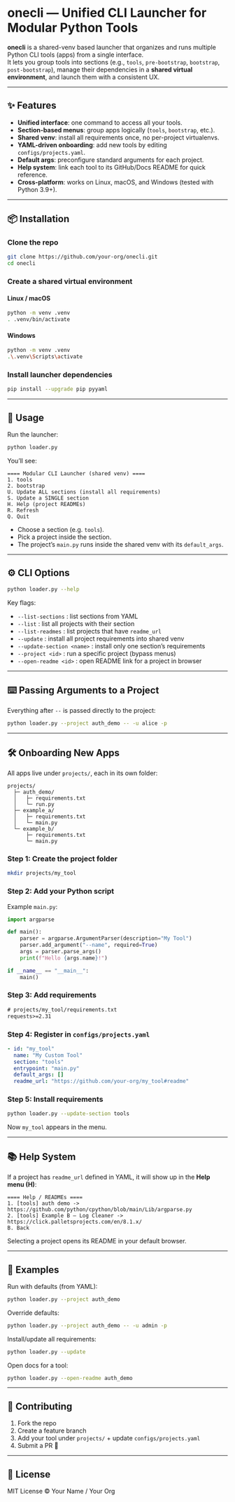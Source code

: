 # onecli — Unified CLI Launcher for Modular Python Tools

**onecli** is a shared-venv based launcher that organizes and runs multiple Python CLI tools (apps) from a single interface.  
It lets you group tools into sections (e.g., `tools`, `pre-bootstrap`, `bootstrap`, `post-bootstrap`), manage their dependencies in a **shared virtual environment**, and launch them with a consistent UX.

---

## ✨ Features

- **Unified interface**: one command to access all your tools.
- **Section-based menus**: group apps logically (`tools`, `bootstrap`, etc.).
- **Shared venv**: install all requirements once, no per-project virtualenvs.
- **YAML-driven onboarding**: add new tools by editing `configs/projects.yaml`.
- **Default args**: preconfigure standard arguments for each project.
- **Help system**: link each tool to its GitHub/Docs README for quick reference.
- **Cross-platform**: works on Linux, macOS, and Windows (tested with Python 3.9+).

---

## 📦 Installation

### Clone the repo

```bash
git clone https://github.com/your-org/onecli.git
cd onecli
```

### Create a shared virtual environment

#### Linux / macOS

```bash
python -m venv .venv
. .venv/bin/activate
```

#### Windows

```bash
python -m venv .venv
.\.venv\Scripts\activate
```

### Install launcher dependencies

```bash
pip install --upgrade pip pyyaml
```

---

## 🧭 Usage

Run the launcher:

```bash
python loader.py
```

You’ll see:

```
==== Modular CLI Launcher (shared venv) ====
1. tools
2. bootstrap
U. Update ALL sections (install all requirements)
S. Update a SINGLE section
H. Help (project READMEs)
R. Refresh
Q. Quit
```

- Choose a section (e.g. `tools`).  
- Pick a project inside the section.  
- The project’s `main.py` runs inside the shared venv with its `default_args`.  

---

## ⚙️ CLI Options

```bash
python loader.py --help
```

Key flags:

- `--list-sections` : list sections from YAML  
- `--list` : list all projects with their section  
- `--list-readmes` : list projects that have `readme_url`  
- `--update` : install all project requirements into shared venv  
- `--update-section <name>` : install only one section’s requirements  
- `--project <id>` : run a specific project (bypass menus)  
- `--open-readme <id>` : open README link for a project in browser  

---

## ⌨️ Passing Arguments to a Project

Everything after `--` is passed directly to the project:

```bash
python loader.py --project auth_demo -- -u alice -p
```

---

## 🛠 Onboarding New Apps

All apps live under `projects/`, each in its own folder:

```
projects/
  ├─ auth_demo/
  │   ├─ requirements.txt
  │   └─ run.py
  ├─ example_a/
  │   ├─ requirements.txt
  │   └─ main.py
  └─ example_b/
      ├─ requirements.txt
      └─ main.py
```

### Step 1: Create the project folder

```bash
mkdir projects/my_tool
```

### Step 2: Add your Python script

Example `main.py`:

```python
import argparse

def main():
    parser = argparse.ArgumentParser(description="My Tool")
    parser.add_argument("--name", required=True)
    args = parser.parse_args()
    print(f"Hello {args.name}!")

if __name__ == "__main__":
    main()
```

### Step 3: Add requirements

```txt
# projects/my_tool/requirements.txt
requests>=2.31
```

### Step 4: Register in `configs/projects.yaml`

```yaml
- id: "my_tool"
  name: "My Custom Tool"
  section: "tools"
  entrypoint: "main.py"
  default_args: []
  readme_url: "https://github.com/your-org/my_tool#readme"
```

### Step 5: Install requirements

```bash
python loader.py --update-section tools
```

Now `my_tool` appears in the menu.

---

## 📚 Help System

If a project has `readme_url` defined in YAML, it will show up in the **Help menu (H)**:

```
==== Help / READMEs ====
1. [tools] auth demo -> https://github.com/python/cpython/blob/main/Lib/argparse.py
2. [tools] Example B — Log Cleaner -> https://click.palletsprojects.com/en/8.1.x/
B. Back
```

Selecting a project opens its README in your default browser.

---

## 🔧 Examples

Run with defaults (from YAML):

```bash
python loader.py --project auth_demo
```

Override defaults:

```bash
python loader.py --project auth_demo -- -u admin -p
```

Install/update all requirements:

```bash
python loader.py --update
```

Open docs for a tool:

```bash
python loader.py --open-readme auth_demo
```

---

## 🤝 Contributing

1. Fork the repo  
2. Create a feature branch  
3. Add your tool under `projects/` + update `configs/projects.yaml`  
4. Submit a PR 🚀  

---

## 📜 License

MIT License © Your Name / Your Org
